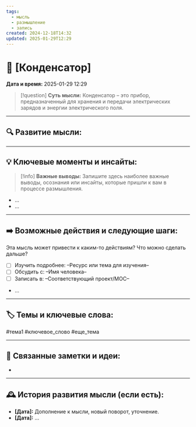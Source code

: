 ```yaml
---
tags:
  - мысль
  - размышление
  - запись
created: 2024-12-18T14:32
updated: 2025-01-29T12:29
---
```


# 💭  [Конденсатор]

**Дата и время:** 2025-01-29 12:29

> [!question] **Суть мысли:**
> Конденсатор – это прибор, предназначенный для хранения и передачи электрических зарядов и энергии электрического поля.

---

## 🔍 Развитие мысли:



---

## 💡 Ключевые моменты и инсайты:

> [!info] **Важные выводы:**
> Запишите здесь наиболее важные выводы, осознания или инсайты, которые пришли к вам в процессе размышления.

- ...
- ...

---

## ➡️ Возможные действия и следующие шаги:

Эта мысль может привести к каким-то действиям? Что можно сделать дальше?

- [ ] Изучить подробнее: –Ресурс или тема для изучения–
- [ ] Обсудить с: –Имя человека–
- [ ] Записать в: –Соответствующий проект/MOC–
- ...

---

## 🏷️ Темы и ключевые слова:

#тема1 #ключевое_слово #еще_тема

---

## 🔄 Связанные заметки и идеи:

- 

---

## 🕰️ История развития мысли (если есть):

* **[Дата]:**  Дополнение к мысли, новый поворот, уточнение.
* **[Дата]:**  ...